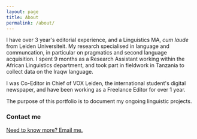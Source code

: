 ```yaml
---
layout: page
title: About
permalink: /about/
---
```


I have over 3 year's editorial experience, and a Linguistics MA, _cum laude_ from Leiden Universiteit. My research specialised in language and communcation, in particular on pragmatics and second language acquisition. I spent 9 months as a Research Assistant working within the African Linguistics department, and took part in fieldwork in Tanzania to collect data on the Iraqw language. 

I was Co-Editor in Chief of VOX Leiden, the international student's digital newspaper, and have been working as a Freelance Editor for over 1 year.

The purpose of this portfolio is to document my ongoing linguistic projects. 


### Contact me

[Need to know more? Email me.](mailto:amcatling@gmail.com)
